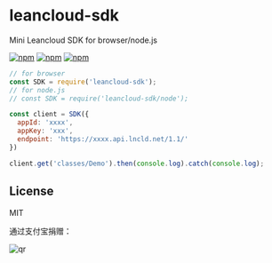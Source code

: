# leancloud-sdk

Mini Leancloud SDK for browser/node.js

[![npm](https://img.shields.io/npm/v/leancloud-sdk.svg?style=plastic)](https://npmjs.org/package/leancloud-sdk) [![npm](https://img.shields.io/npm/dm/leancloud-sdk.svg?style=plastic)](https://npmjs.org/package/leancloud-sdk) [![npm](https://img.shields.io/npm/dt/leancloud-sdk.svg?style=plastic)](https://npmjs.org/package/leancloud-sdk)

```js
// for browser
const SDK = require('leancloud-sdk');
// for node.js
// const SDK = require('leancloud-sdk/node');

const client = SDK({
  appId: 'xxxx',
  appKey: 'xxx',
  endpoint: 'https://xxxx.api.lncld.net/1.1/'
})

client.get('classes/Demo').then(console.log).catch(console.log);
```

## License

MIT

通过支付宝捐赠：

![qr](https://cloud.githubusercontent.com/assets/1890238/15489630/fccbb9cc-2193-11e6-9fed-b93c59d6ef37.png)
